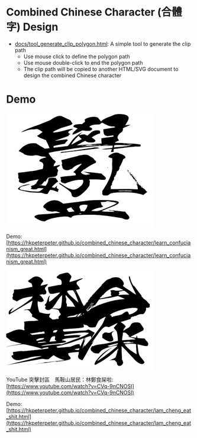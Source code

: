 # Combined Chinese Character (合體字) Design


- [docs/tool_generate_clip_polygon.html](docs/tool_generate_clip_polygon.html): A simple tool to generate the clip path
    - Use mouse click to define the polygon path
    - Use mouse double-click to end the polygon path
    - The clip path will be copied to another HTML/SVG document to design the combined Chinese character

# Demo

![Image of 學好孔孟](screenshots/learn_confucianism_great.png)

Demo: [https://hkpeterpeter.github.io/combined_chinese_character/learn_confucianism_great.html](https://hkpeterpeter.github.io/combined_chinese_character/learn_confucianism_great.html)

![Image of 林鄭食屎](screenshots/lam_cheng_eat_shit.png)

YouTube 突擊封區　馬鞍山居民：林鄭食屎啦: [https://www.youtube.com/watch?v=CVq-9nCNOSI](https://www.youtube.com/watch?v=CVq-9nCNOSI)

Demo: [https://hkpeterpeter.github.io/combined_chinese_character/lam_cheng_eat_shit.html](https://hkpeterpeter.github.io/combined_chinese_character/lam_cheng_eat_shit.html)







 
